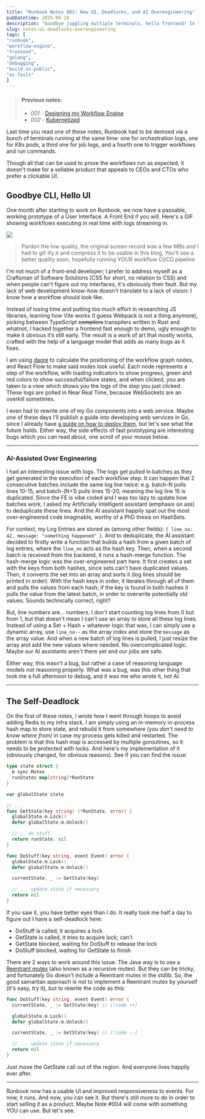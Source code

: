 ```yaml
---
title: "Runbook Notes 003: New UI, Deadlocks, and AI Overengineering"
pubDatetime: 2025-08-18
description: "Goodbye juggling multiple terminals, hello frontend! In this update: workflow visualizations, over-engineered log deduplication, and the self-deadlock that stole an afternoon from me."
slug: notes-ui-deadlocks-overengineering
tags: [
"runbook",
"workflow-engine",
"frontend",
"golang",
"debugging",
"build-in-public",
"ai-fails"
]
---
```


> #### Previous notes:
> - _001_ - [Designing my Workflow Engine](/posts/notes-designing-workflow-engine)
> - _002_ - [Kubernetized](/posts/notes-kubernetized)

Last time you read one of these notes, Runbook had to be demoed via a bunch of terminals running at the same time: one for orchestration logs, one for K8s pods, a third one for job logs, and a fourth one to trigger workflows and run commands.

Though all that can be used to prove the workflows run as expected, it doesn't make for a sellable product that appeals to CEOs and CTOs who prefer a clickable UI.

## Goodbye CLI, Hello UI

One month after starting to work on Runbook, we now have a passable, working prototype of a User Interface. A Front End if you will. Here's a GIF showing workflows executing in real time with logs streaming in.

![](/assets/images/20250818/frontend.gif)

> Pardon the low quality, the original screen record was a few MBs and I had to gif-ify it and compress it to be usable in this blog. You'll see a better quality soon, hopefully running YOUR workflow CI/CD pipeline

I'm not much of a front-end developer; I prefer to address myself as a Craftsman of Software Solutions (CSS for short, no relation to CSS) and when people can't figure out my interfaces, it's obviously their fault. But my lack of web development know-how doesn't translate to a lack of vision: I know how a workflow should look like.

Instead of losing time and putting too much effort in researching JS libraries, learning how Vite works (I guess Webpack is not a thing anymore), picking between TypeScript ~~compilers~~ transpilers written in Rust and whatnot, I hacked together a frontend fast enough to demo, ugly enough to make it obvious it’s still early. The result is a work of art that mostly works, crafted with the help of a language model that adds as many bugs as it fixes.

I am using [dagre](https://github.com/dagrejs/dagre) to calculate the positioning of the workflow graph nodes, and React Flow to make said nodes look useful. Each node represents a step of the workflow, with loading indicators to show progress, green and red colors to show successful/failure states, and when clicked, you are taken to a view which shows you the logs of the step you just clicked. These logs are polled in Near Real Time, because WebSockets are an overkill sometimes.

I even had to rewrite one of my Go components into a web service. Maybe one of these days I'll publish a guide into developing web services in Go, since I already have [a guide on how to deploy them](https://aziflaj.github.io/posts/deploy-go-kamal-gh-actions/), but let's see what the future holds. Either way, the side effects of fast prototyping are interesting bugs which you can read about, one scroll of your mouse below.

***

### AI-Assisted Over Engineering

I had an interesting issue with logs. The logs get pulled in batches as they get generated in the execution of each workflow step. It can happen that 2 consecutive batches include the same log line twice: e.g. batch-N pulls lines 10-15, and batch-(N+1) pulls lines 15-20, meaning the log line 15 is duplicated. Since the FE is vibe coded and I was too lazy to update how batches work, I asked my Artificially Intelligent assistant (emphasis on ass) to deduplicate these lines. And the AI assistant happily spat out the most over-engineered code imaginable, worthy of a PhD thesis on HashSets.

For context, my Log Entries are stored as (among other fields): `{ line_no: 42, message: "something happened" }`. And to deduplicate, the AI assistant decided to firstly write a function that builds a hash from a given batch of log entries, where the `line_no` acts as the hash key. Then, when a second batch is received from the backend, it runs a hash-merge function. The hash-merge logic was the over-engineered part here. It first creates a set with the keys from both hashes, since sets can't have duplicated values. Then, it converts the set into an array and sorts it (log lines should be printed in order). With the hash keys in order, it iterates through all of them and pulls the values from each hash; if the key is found in both hashes it pulls the value from the latest batch, in order to overwrite potentially old values. Sounds technically correct, right?

But, line numbers are... numbers. I don't start counting log lines from 0 but from 1, but that doesn't mean I can't use an array to store all these log lines. Instead of using a Set + Hash + whatever logic that was, I can simply use a dynamic array, use `line_no--` as the array index and store the `message` as the array value. And when a new batch of log lines is pulled, I just resize the array and add the new values where needed. No overcomplicated logic. Maybe our AI assistants aren't there yet and our jobs are safe.

Either way, this wasn't a bug, but rather a case of reasoning language models not reasoning properly. What was a bug, was this other thing that took me a full afternoon to debug, and it was me who wrote it, not AI.

***

## The Self-Deadlock

On the first of these notes, I wrote how I went through hoops to avoid adding Redis to my infra stack. I am simply using an in-memory in-process hash map to store state, and rebuild it from somewhere _(you don't need to know where from)_ in case my process gets killed and restarted. The problem is that this hash map is accessed by multiple goroutines, so it needs to be protected with locks. And here's my implementation of it (obviously changed, for obvious reasons). See if you can find the issue:

```go file=state.go
type state struct {
  m sync.Mutex
  runStates map[string]*RunState
}

var globalState state

// ...
func GetState(key string) (*RunState, error) {
  globalState.m.Lock()
  defer globalState.m.Unlock()

  //... do stuff
  return runState, nil
}

func DoStuff(key string, event Event) error {
  globalState.m.Lock()
  defer globalState.m.Unlock()

  currentState, _ := GetState(key)

  // ... update state if necessary
  return nil
}
```

If you saw it, you have better eyes than I do. It really took me half a day to figure out I have a self-deadlock here:
- DoStuff is called, it acquires a lock
- GetState is called, it tries to acquire lock; can't
- GetState blocked, waiting for DoStuff to release the lock
- DoStuff blocked, waiting for GetState to finish

There are 2 ways to work around this issue. The Java way is to use a [Reentrant mutex](https://en.wikipedia.org/wiki/Reentrant_mutex) (also known as a recursive mutex). But they can be tricky, and fortunately Go doesn't include a Reentrant mutex in the stdlib. So, the good samaritan approach is not to implement a Reentrant mutex by yourself (it's easy, try it), but to rewrite the code as this:

```go file=state.go
func DoStuff(key string, event Event) error {
  currentState, _ := GetState(key) // [!code ++]

  globalState.m.Lock()
  defer globalState.m.Unlock()

  currentState, _ := GetState(key) // [!code --]

  // ... update state if necessary
  return nil
}
```

Just move the GetState call out of the region. And everyone lives happily ever after.

***

Runbook now has a usable UI and improved responsiveness to events. For now, it runs. And now, you can see it. But there's still more to do in order to start selling it as a product. Maybe Note #004 will come with something YOU can use. But let's see.
